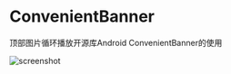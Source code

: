 # ConvenientBanner
顶部图片循环播放开源库Android ConvenientBanner的使用

![screenshot](https://github.com/ykmeory/ConvenientBanner/blob/master/screenshot.jpg "截图")
